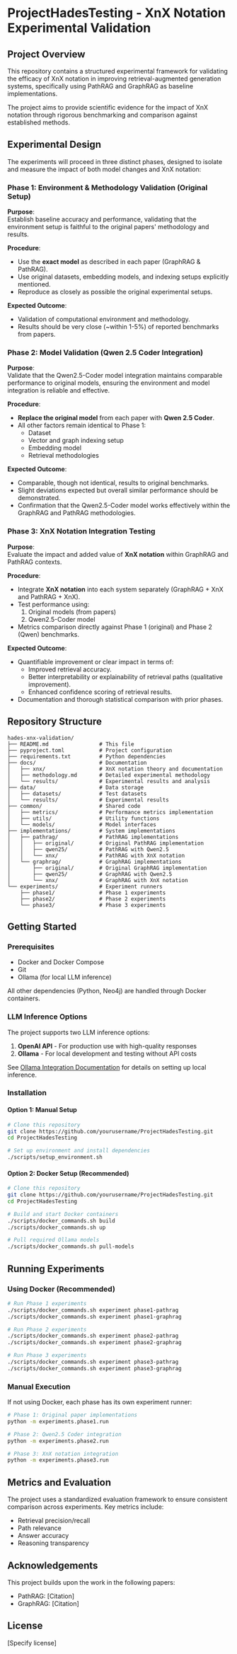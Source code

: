 # ProjectHadesTesting - XnX Notation Experimental Validation

## Project Overview

This repository contains a structured experimental framework for validating the efficacy of XnX notation in improving retrieval-augmented generation systems, specifically using PathRAG and GraphRAG as baseline implementations.

The project aims to provide scientific evidence for the impact of XnX notation through rigorous benchmarking and comparison against established methods.

## Experimental Design

The experiments will proceed in three distinct phases, designed to isolate and measure the impact of both model changes and XnX notation:

### Phase 1: Environment & Methodology Validation (Original Setup)

**Purpose**:  
Establish baseline accuracy and performance, validating that the environment setup is faithful to the original papers' methodology and results.

**Procedure**:  
- Use the **exact model** as described in each paper (GraphRAG & PathRAG).
- Use original datasets, embedding models, and indexing setups explicitly mentioned.
- Reproduce as closely as possible the original experimental setups.

**Expected Outcome**:  
- Validation of computational environment and methodology.
- Results should be very close (~within 1-5%) of reported benchmarks from papers.

### Phase 2: Model Validation (Qwen 2.5 Coder Integration)

**Purpose**:  
Validate that the Qwen2.5-Coder model integration maintains comparable performance to original models, ensuring the environment and model integration is reliable and effective.

**Procedure**:  
- **Replace the original model** from each paper with **Qwen 2.5 Coder**.
- All other factors remain identical to Phase 1:
  - Dataset
  - Vector and graph indexing setup
  - Embedding model
  - Retrieval methodologies

**Expected Outcome**:  
- Comparable, though not identical, results to original benchmarks.
- Slight deviations expected but overall similar performance should be demonstrated.
- Confirmation that the Qwen2.5-Coder model works effectively within the GraphRAG and PathRAG methodologies.

### Phase 3: XnX Notation Integration Testing

**Purpose**:  
Evaluate the impact and added value of **XnX notation** within GraphRAG and PathRAG contexts.

**Procedure**:  
- Integrate **XnX notation** into each system separately (GraphRAG + XnX and PathRAG + XnX).
- Test performance using:
  1. Original models (from papers)
  2. Qwen2.5-Coder model
- Metrics comparison directly against Phase 1 (original) and Phase 2 (Qwen) benchmarks.

**Expected Outcome**:  
- Quantifiable improvement or clear impact in terms of:
  - Improved retrieval accuracy.
  - Better interpretability or explainability of retrieval paths (qualitative improvement).
  - Enhanced confidence scoring of retrieval results.
- Documentation and thorough statistical comparison with prior phases.

## Repository Structure

```
hades-xnx-validation/
├── README.md                # This file
├── pyproject.toml           # Project configuration
├── requirements.txt         # Python dependencies
├── docs/                    # Documentation
│   ├── xnx/                 # XnX notation theory and documentation
│   ├── methodology.md       # Detailed experimental methodology
│   └── results/             # Experimental results and analysis
├── data/                    # Data storage
│   ├── datasets/            # Test datasets
│   └── results/             # Experimental results
├── common/                  # Shared code
│   ├── metrics/             # Performance metrics implementation
│   ├── utils/               # Utility functions
│   └── models/              # Model interfaces
├── implementations/         # System implementations
│   ├── pathrag/             # PathRAG implementations
│   │   ├── original/        # Original PathRAG implementation
│   │   ├── qwen25/          # PathRAG with Qwen2.5
│   │   └── xnx/             # PathRAG with XnX notation
│   └── graphrag/            # GraphRAG implementations
│       ├── original/        # Original GraphRAG implementation
│       ├── qwen25/          # GraphRAG with Qwen2.5
│       └── xnx/             # GraphRAG with XnX notation
└── experiments/             # Experiment runners
    ├── phase1/              # Phase 1 experiments
    ├── phase2/              # Phase 2 experiments
    └── phase3/              # Phase 3 experiments
```

## Getting Started

### Prerequisites

- Docker and Docker Compose
- Git
- Ollama (for local LLM inference)

All other dependencies (Python, Neo4j) are handled through Docker containers.

### LLM Inference Options

The project supports two LLM inference options:

1. **OpenAI API** - For production use with high-quality responses
2. **Ollama** - For local development and testing without API costs

See [Ollama Integration Documentation](pathrag/docs/ollama_integration.md) for details on setting up local inference.

### Installation

#### Option 1: Manual Setup

```bash
# Clone this repository
git clone https://github.com/yourusername/ProjectHadesTesting.git
cd ProjectHadesTesting

# Set up environment and install dependencies
./scripts/setup_environment.sh
```

#### Option 2: Docker Setup (Recommended)

```bash
# Clone this repository
git clone https://github.com/yourusername/ProjectHadesTesting.git
cd ProjectHadesTesting

# Build and start Docker containers
./scripts/docker_commands.sh build
./scripts/docker_commands.sh up

# Pull required Ollama models
./scripts/docker_commands.sh pull-models
```

## Running Experiments

### Using Docker (Recommended)

```bash
# Run Phase 1 experiments
./scripts/docker_commands.sh experiment phase1-pathrag
./scripts/docker_commands.sh experiment phase1-graphrag

# Run Phase 2 experiments
./scripts/docker_commands.sh experiment phase2-pathrag
./scripts/docker_commands.sh experiment phase2-graphrag

# Run Phase 3 experiments
./scripts/docker_commands.sh experiment phase3-pathrag
./scripts/docker_commands.sh experiment phase3-graphrag
```

### Manual Execution

If not using Docker, each phase has its own experiment runner:

```bash
# Phase 1: Original paper implementations
python -m experiments.phase1.run

# Phase 2: Qwen2.5 Coder integration
python -m experiments.phase2.run

# Phase 3: XnX notation integration
python -m experiments.phase3.run
```

## Metrics and Evaluation

The project uses a standardized evaluation framework to ensure consistent comparison across experiments. Key metrics include:

- Retrieval precision/recall
- Path relevance
- Answer accuracy
- Reasoning transparency

## Acknowledgements

This project builds upon the work in the following papers:
- PathRAG: [Citation]
- GraphRAG: [Citation]

## License

[Specify license]
